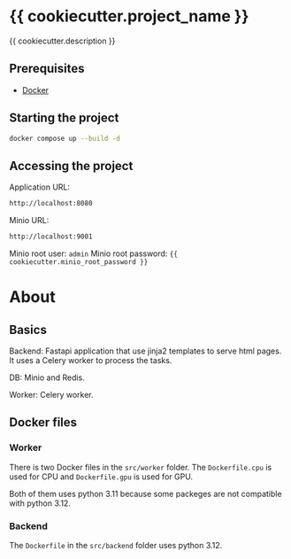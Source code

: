 # {{ cookiecutter.project_name }}
{{ cookiecutter.description }}

## Prerequisites

- [Docker](https://docs.docker.com/get-docker/)

## Starting the project

```bash
docker compose up --build -d
```

## Accessing the project
Application URL:
```bash
http://localhost:8080
```

Minio URL:
```bash
http://localhost:9001
```
Minio root user: `admin`
Minio root password: `{{ cookiecutter.minio_root_password }}`

# About

## Basics
Backend: Fastapi application that use jinja2 templates to serve html pages. It uses a Celery worker to process the tasks.

DB: Minio and Redis.

Worker: Celery worker.


## Docker files
### Worker
There is two Docker files in the `src/worker` folder. The `Dockerfile.cpu` is used for CPU and `Dockerfile.gpu` is used for GPU.

Both of them uses python 3.11 because some packeges are not compatible with python 3.12.

### Backend
The `Dockerfile` in the `src/backend` folder uses python 3.12.
